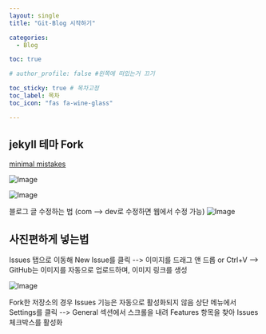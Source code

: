 ```yaml
---
layout: single
title: "Git-Blog 시작하기"

categories:
  - Blog

toc: true

# author_profile: false #왼쪽에 떠있는거 끄기

toc_sticky: true # 목차고정
toc_label: 목차
toc_icon: "fas fa-wine-glass"

---
```


## jekyll 테마 Fork
[minimal mistakes](https://github.com/mmistakes/minimal-mistakes)

![Image](https://github.com/user-attachments/assets/269466ac-f20d-4c5f-8542-ba4ec1159261)

![Image](https://github.com/user-attachments/assets/e6302a16-0ba7-4bd4-8776-03f468ed163f)

블로그 글 수정하는 법 (com —> dev로 수정하면 웹에서 수정 가능)
![Image](https://github.com/user-attachments/assets/e0b037cd-f76e-4799-a5c3-3b05f8359f97)





## 사진편하게 넣는법
Issues 탭으로 이동해 New Issue를 클릭 --> 이미지를 드래그 앤 드롭 or Ctrl+V
--> GitHub는 이미지를 자동으로 업로드하며, 이미지 링크를 생성

![Image](https://github.com/user-attachments/assets/0b2c0a1c-e44e-47c5-bb6d-ab0d0ab768f8)

Fork한 저장소의 경우 Issues 기능은 자동으로 활성화되지 않음
상단 메뉴에서 Settings를 클릭 --> General 섹션에서 스크롤을 내려 Features 항목을 찾아 Issues 체크박스를 활성화